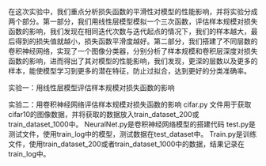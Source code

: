 在这次实验中，我们重点分析损失函数的平滑性对模型的性能影响，并将实验分成两个部分。第一部分，我们用线性层模型模拟一个三次函数，评估样本规模对损失函数的影响，我们发现在相同迭代次数与迭代起点的情况下，我们的样本越大，最后得到的损失值就越小，损失函数平滑度越好。第二部分，我们搭建了不同层数的卷积神经网络，实现了一个图像分类器，分别分析了样本规模和卷积层深度对损失函数的影响，进而得出了其对模型的性能影响，我们发现，更深的层数以及更多的样本，能使模型学习到更多的潜在特征，防止过拟合，达到更好的分类准确率。

实验一：用线性层模型评估样本规模对损失函数的影响



实验二：用卷积神经网络评估样本规模对损失函数的影响
cifar.py 文件用于获取cifar10的图像数据，并将获取的数据放入train_dataset_200或train_dataset_1000中。
NeuralNet.py是卷积神经网络模型的搭建代码
test.py是测试文件，使用train_log中的模型，测试数据在test_dataset中。
Train.py是训练文件，使用train_dataset_200或者train_dataset_1000中的数据，结果记录在train_log中。



